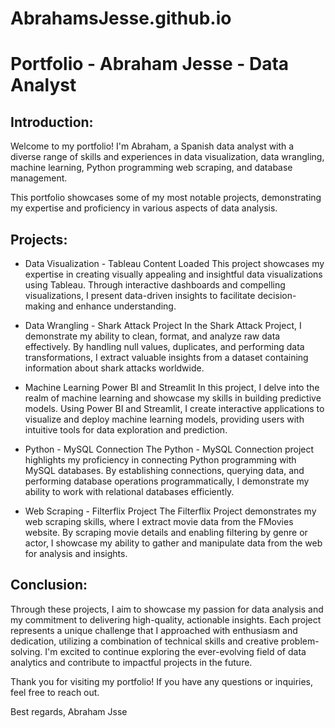 # AbrahamsJesse.github.io

# Portfolio  - Abraham Jesse -  Data Analyst

## Introduction:

Welcome to my portfolio! I'm Abraham, a Spanish data analyst with a diverse range of skills 
and experiences in data visualization, data wrangling, machine learning, Python programming
web scraping, and database management.

This portfolio showcases some of my most notable projects, demonstrating my expertise and 
proficiency in various aspects of data analysis.

## Projects:

-  Data Visualization - Tableau Content Loaded
This project showcases my expertise in creating visually appealing and insightful data visualizations
using Tableau. Through interactive dashboards and compelling visualizations, I present data-driven
insights to facilitate decision-making and enhance understanding.

- Data Wrangling - Shark Attack Project
In the Shark Attack Project, I demonstrate my ability to clean, format, and analyze raw data effectively.
By handling null values, duplicates, and performing data transformations, I extract valuable insights
from a dataset containing information about shark attacks worldwide.

- Machine Learning Power BI and Streamlit
In this project, I delve into the realm of machine learning and showcase my skills in building predictive
 models. Using Power BI and Streamlit, I create interactive applications to visualize and deploy machine
 learning models, providing users with intuitive tools for data exploration and prediction.

- Python - MySQL Connection
The Python - MySQL Connection project highlights my proficiency in connecting Python programming with
MySQL databases. By establishing connections, querying data, and performing database operations
programmatically, I demonstrate my ability to work with relational databases efficiently.

- Web Scraping - Filterflix Project
The Filterflix Project demonstrates my web scraping skills, where I extract movie data from the FMovies
 website. By scraping movie details and enabling filtering by genre or actor, I showcase my ability to
gather and manipulate data from the web for analysis and insights.


## Conclusion:

Through these projects, I aim to showcase my passion for data analysis and my commitment to delivering 
high-quality, actionable insights. Each project represents a unique challenge that I approached with 
enthusiasm and dedication, utilizing a combination of technical skills and creative problem-solving.
I'm excited to continue exploring the ever-evolving field of data analytics and contribute to impactful
projects in the future.

Thank you for visiting my portfolio! If you have any questions or inquiries, feel free to reach out.

Best regards,
Abraham Jsse
